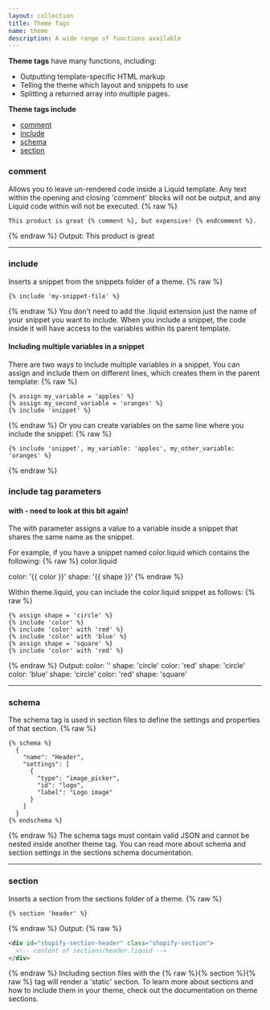 ```yaml
---
layout: collection
title: Theme Tags
name: theme
description: A wide range of functions available
---
```


**Theme tags** have many functions, including:

* Outputting template-specific HTML markup
* Telling the theme which layout and snippets to use
* Splitting a returned array into multiple pages.

**Theme tags include**
* [comment](#comment)
* [include](#include)
* [schema](#shcema)
* [section](#section)

<a name="comment"></a>
### comment 
Allows you to leave un-rendered code inside a Liquid template. Any text within the opening and closing 'comment' blocks will not be output, and any Liquid code within will not be executed.
{% raw %}
```liquid
This product is great {% comment %}, but expensive! {% endcomment %}.
```
{% endraw %}
Output: This product is great

---

<a name="include"></a>
### include 
Inserts a snippet from the snippets folder of a theme.
{% raw %}
```liquid
{% include 'my-snippet-file' %}
```
{% endraw %}
You don't need to add the .liquid extension just the name of your snippet you want to include. When you include a snippet, the code inside it will have access to the variables within its parent template.

#### Including multiple variables in a snippet
There are two ways to include multiple variables in a snippet. You can assign and include them on different lines, which creates them in the parent template:
{% raw %}
```liquid
{% assign my_variable = 'apples' %}
{% assign my_second_variable = 'oranges' %}
{% include 'snippet' %}
```
{% endraw %}
Or you can create variables on the same line where you include the snippet:
{% raw %}
```liquid
{% include 'snippet', my_variable: 'apples', my_other_variable: 'oranges' %}
```
{% endraw %}

### include tag parameters

#### with - need to look at this bit again!
The with parameter assigns a value to a variable inside a snippet that shares the same name as the snippet.

For example, if you have a snippet named color.liquid which contains the following:
{% raw %}
color.liquid

color: '{{ color }}'
shape: '{{ shape }}'
{% endraw %}

Within theme.liquid, you can include the color.liquid snippet as follows:
{% raw %}
```liquid
{% assign shape = 'circle' %}
{% include 'color' %}
{% include 'color' with 'red' %}
{% include 'color' with 'blue' %}
{% assign shape = 'square' %}
{% include 'color' with 'red' %}
```
{% endraw %}
Output:
color: '' shape: 'circle'
color: 'red' shape: 'circle'
color: 'blue' shape: 'circle'
color: 'red' shape: 'square'

---

<a name="schema"></a>
### schema 
The schema tag is used in section files to define the settings and properties of that section.
{% raw %}
```liquid
{% schema %}
  {
    "name": "Header",
    "settings": [
      {
        "type": "image_picker",
        "id": "logo",
        "label": "Logo image"
      }
    ]
  }
{% endschema %}
```
{% endraw %}
The schema tags must contain valid JSON and cannot be nested inside another theme tag. You can read more about schema and section settings in the sections schema documentation.

---

<a name="section"></a>
### section 
Inserts a section from the sections folder of a theme.
{% raw %}
```liquid
{% section 'header' %}
```
{% endraw %}
Output:
{% raw %}
```html
<div id="shopify-section-header" class="shopify-section">
  <!-- content of sections/header.liquid -->
</div>
```
{% endraw %}
Including section files with the {% raw %}{% section %}{% raw %} tag will render a 'static' section. To learn more about sections and how to include them in your theme, check out the documentation on theme sections.
